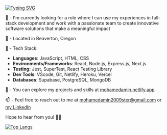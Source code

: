 
[![Typing SVG](https://readme-typing-svg.herokuapp.com?duration=3000&color=44AC19&lines=Hello+There!+I'm+Mohamed+%F0%9F%91%8B%F0%9F%8F%BE)](https://git.io/typing-svg)

<!--
### Hello there! I'm Mohamed 👋🏾
**taha-amin/taha-amin** is a ✨ _special_ ✨ repository because its `README.md` (this file) appears on your GitHub profile.

Here are some ideas to get you started:

- 🔭 I’m currently working on ...
- 🌱 I’m currently learning ...
- 👯 I’m looking to collaborate on ...
- 🤔 I’m looking for help with ...
- 💬 Ask me about ...
- 📫 How to reach me: ...
- 😄 Pronouns: ...
- ⚡ Fun fact: ...
-->
🌱 - I'm currently looking for a role where I can use my experiences in full-stack development and work with a passionate team to create innovative software solutions that make a meaningful impact

📍 - Located in Beaverton, Oregon

🔭 - Tech Stack:
* __Languages__: JavaScript, HTML, CSS
* __Environments/Frameworks__: React, Node.js, Express.js, Next.js
* __Testing:__ Jest, SuperTest, React Testing Library
* __Dev Tools__: VScode, Git, Netlify, Heroku, Vercel
* __Databases__: Supabase, PostgreSQL, MongoDB


🔭 - You can explore my projects and skills at [mohamedamin.netlify.app](https://mohamedamin.netlify.app/)

📫 - Feel free to reach out to me at mohamedamin2009ster@gmail.com or [my LinkedIn](https://www.linkedin.com/in/mohaamin// "my-LinkedIn")

Hope to hear from you! ✌🏾

[![Top Langs](https://github-readme-stats.vercel.app/api/top-langs/?username=taha-amin&layout=compact)](https://github.com/taha-amin/github-readme-stats)
